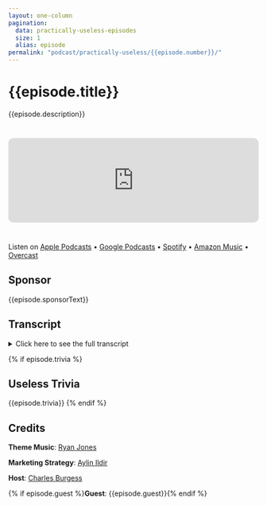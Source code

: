 ```yaml
---
layout: one-column
pagination:
  data: practically-useless-episodes
  size: 1
  alias: episode
permalink: "podcast/practically-useless/{{episode.number}}/"
---
```


# {{episode.title}}

{{episode.description}}

<div style="width: 100%; height: 170px; margin: 40px 0; border-radius: 10px; overflow: hidden;">
  <iframe style="width: 100%; height: 170px;" frameborder="no" scrolling="no" seamless src="https://player.captivate.fm/episode/{{episode.id}}/"></iframe>
</div>

Listen on [Apple Podcasts](https://podcasts.apple.com/us/podcast/practically-useless/id1552626100?l=es) • [Google Podcasts](https://podcasts.google.com/feed/aHR0cHM6Ly9mZWVkcy5jYXB0aXZhdGUuZm0vcHJhY3RpY2FsbHktdXNlbGVzcy8) • [Spotify](https://open.spotify.com/show/0mtYElrOkNqQpeRIjETiiZ) • [Amazon Music](https://music.amazon.com/podcasts/a3d7e8ee-f914-4c96-b19a-186c8b556cd5/Practically-Useless) • [Overcast](https://overcast.fm/itunes1552626100)

## Sponsor

{{episode.sponsorText}}

## Transcript

<details>
    <summary>Click here to see the full transcript</summary>
    {{episode.transcript if episode.transcript else "Coming soon"}}
</details>

{% if episode.trivia %}

## Useless Trivia

{{episode.trivia}}
{% endif %}

## Credits

**Theme Music**: [Ryan Jones](https://www.fiverr.com/ryjones)

**Marketing Strategy**: [Aylin Ildir](https://vividmktng.com)

**Host**: [Charles Burgess](/about)

{% if episode.guest %}**Guest**: {{episode.guest}}{% endif %}
